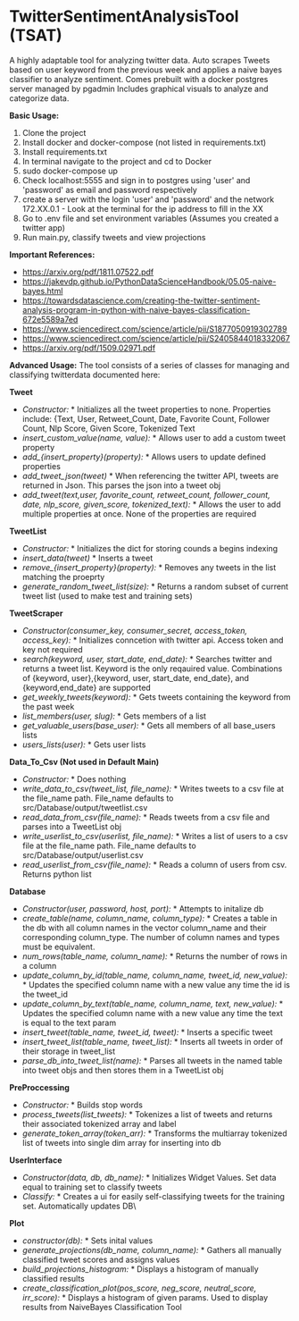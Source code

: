 # TwitterSentimentAnalysisTool (TSAT)
 A highly adaptable tool for analyzing twitter data. 
 Auto scrapes Tweets based on user keyword from the previous week and applies a naive bayes classifier to analyze sentiment. Comes prebuilt with a docker postgres server managed by pgadmin
 Includes graphical visuals to analyze and categorize data. 
 
**Basic Usage:**
1. Clone the project 
2. Install docker and docker-compose (not listed in requirements.txt)
3. Install requirements.txt
4. In terminal navigate to the project and cd to Docker
5. sudo docker-compose up
6. Check localhost:5555 and sign in to postgres using 'user' and 'password' as email and password respectively
7. create a server with the login 'user' and 'password' and the network 172.XX.0.1 - Look at the terminal for the ip address to fill in the XX
8. Go to .env file and set environment variables (Assumes you created a twitter app)
9. Run main.py, classify tweets and view projections

**Important References:**
* https://arxiv.org/pdf/1811.07522.pdf
* https://jakevdp.github.io/PythonDataScienceHandbook/05.05-naive-bayes.html
* https://towardsdatascience.com/creating-the-twitter-sentiment-analysis-program-in-python-with-naive-bayes-classification-672e5589a7ed
* https://www.sciencedirect.com/science/article/pii/S1877050919302789
* https://www.sciencedirect.com/science/article/pii/S2405844018332067
* https://arxiv.org/pdf/1509.02971.pdf


**Advanced Usage:**
The tool consists of a series of classes for managing and classifying twitterdata documented here:

**Tweet**
* *Constructor:* * Initializes all the tweet properties to none. Properties include: {Text, User, Retweet_Count, Date, Favorite Count, Follower Count, Nlp Score, Given Score, Tokenized Text
* *insert_custom_value(name, value):* * Allows user to add a custom tweet property
* *add_{insert_property}(property):* * Allows users to update defined properties
* *add_tweet_json(tweet)* * When referencing the twitter API, tweets are returned in Json. This parses the json into a tweet obj
* *add_tweet(text,user, favorite_count, retweet_count, follower_count, date, nlp_score, given_score, tokenized_text):* * Allows the user to add multiple properties at once. None of the properties are required

**TweetList**
* *Constructor:* * Initializes the dict for storing counds a begins indexing
* *insert_data(tweet)* * Inserts a tweet 
* *remove_{insert_property}(property):* * Removes any tweets in the list matching the proeprty
* *generate_random_tweet_list(size):* * Returns a random subset of current tweet list (used to make test and training sets)

**TweetScraper**
* *Constructor(consumer_key, consumer_secret, access_token, access_key):* * Initializes conncetion with twitter api. Access token and key not required
* *search(keyword, user, start_date, end_date):* * Searches twitter and returns a tweet list. Keyword is the only reqauired value. Combinations of {keyword, user},{keyword, user, start_date, end_date}, and {keyword,end_date} are supported
* *get_weekly_tweets(keyword):* * Gets tweets containing the keyword from the past week
* *list_members(user, slug):* * Gets members of a list
* *get_valuable_users(base_user):* * Gets all members of all base_users lists
* *users_lists(user):* * Gets user lists

**Data_To_Csv (Not used in Default Main)**
* *Constructor:* * Does nothing
* *write_data_to_csv(tweet_list, file_name):* * Writes tweets to a csv file at the file_name path. File_name defaults to src/Database/output/tweetlist.csv
* *read_data_from_csv(file_name):* * Reads tweets from a csv file and parses into a TweetList obj
* *write_userlist_to_csv(userlist, file_name):* * Writes a list of users to a csv file at the file_name path. File_name defaults to src/Database/output/userlist.csv
* *read_userlist_from_csv(file_name):* * Reads a column of users from csv. Returns python list

**Database**
* *Constructor(user, password, host, port):* * Attempts to initalize db 
* *create_table(name, column_name, column_type):* * Creates a table in the db with all column names in the vector column_name and their corresponding column_type. The number of column names and types must be equivalent.
* *num_rows(table_name, column_name):* * Returns the number of rows in a column
* *update_column_by_id(table_name, column_name, tweet_id, new_value):* * Updates the specified column name with a new value any time the id is the tweet_id
* *update_column_by_text(table_name, column_name, text, new_value):* * Updates the specified column name with a new value any time the text is equal to the text param
* *insert_tweet(table_name, tweet_id, tweet):* * Inserts a specific tweet
* *insert_tweet_list(table_name, tweet_list):* * Inserts all tweets in order of their storage in tweet_list
* *parse_db_into_tweet_list(name):* * Parses all tweets in the named table into tweet objs and then stores them in a TweetList obj

**PreProccessing**
* *Constructor:* * Builds stop words
* *process_tweets(list_tweets):* * Tokenizes a list of tweets and returns their associated tokenized array and label
* *generate_token_array(token_arr):* * Transforms the multiarray tokenized list of tweets into single dim array for inserting into db

**UserInterface**
* *Constructor(data, db, db_name):* * Initializes Widget Values. Set data equal to training set to classify tweets
* *Classify:* * Creates a ui for easily self-classifying tweets for the training set. Automatically updates DB\

**Plot**
* *constructor(db):* * Sets inital values
* *generate_projections(db_name, column_name):* * Gathers all manually classified tweet scores and assigns values
* *build_projections_histogram:* * Displays a histogram of manually classified results
* *create_classification_plot(pos_score, neg_score, neutral_score, irr_score):* * Displays a histogram of given params. Used to display results from NaiveBayes Classification Tool

